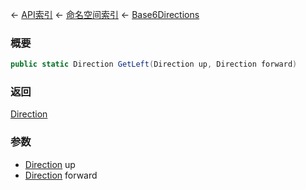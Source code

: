← [API索引](Api-Index) ← [命名空间索引](Namespace-Index) ← [Base6Directions](VRageMath.Base6Directions)

### 概要

```csharp
public static Direction GetLeft(Direction up, Direction forward)
```

### 返回

[Direction](VRageMath.Base6Directions+Direction)

### 参数

* [Direction](VRageMath.Base6Directions+Direction) up
* [Direction](VRageMath.Base6Directions+Direction) forward

